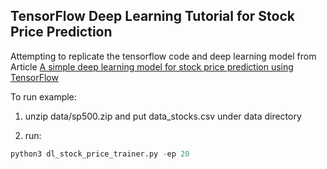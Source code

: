 ## TensorFlow Deep Learning Tutorial for Stock Price Prediction

Attempting to replicate the tensorflow code and deep learning model from Article [A simple deep learning model for stock price prediction using TensorFlow](https://medium.com/mlreview/a-simple-deep-learning-model-for-stock-price-prediction-using-tensorflow-30505541d877)

To run example:
1. unzip data/sp500.zip and put data_stocks.csv under data directory

2. run:
```python
python3 dl_stock_price_trainer.py -ep 20
```